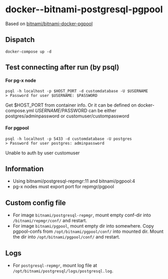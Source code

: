 # docker--bitnami-postgresql-pgpool

Based on [bitnami/bitnami-docker-pgpool](https://github.com/bitnami/bitnami-docker-pgpool)

## Dispatch

```
docker-compose up -d
```

## Test connecting after run (by psql)

#### For pg-x node
```
psql -h localhost -p $HOST_PORT -d customdatabase -U $USERNAME
> Password for user $USERNAME: $PASSWORD
```
Get $HOST_PORT from container info. Or it can be defined on docker-compose.yml
$USERNAME/$PASSWORD can be either postgres/adminpassword or customuser/custompassword

#### For pgpool
```
psql -h localhost -p 5433 -d customdatabase -U postgres
> Password for user postgres: adminpassword
```
Unable to auth by user customuser

## Information

* Using bitnami/postgresql-repmgr:11 and bitnami/pgpool:4
* pg-x nodes must export port for repmgr/pgpool

## Custom config file

* For image `bitnami/postgresql-repmgr`, mount empty conf-dir into `/bitnami/repmgr/conf/` and restart.
* For image `bitnami/pgpool`, mount empty dir into somewhere. Copy pgpool-confs from `/opt/bitnami/pgpool/conf/` into mounted dir. Mount the dir into `/opt/bitnami/pgpool/conf/` and restart.

## Logs

* For `postgresql-repmgr`, mount log file at `/opt/bitnami/postgresql/logs/postgresql.log`.

